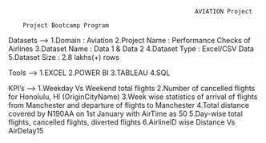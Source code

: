                                                         AVIATION Project
       
        Project Bootcamp Program

Datasets -->
1.Domain		    : Aviation
2.Project Name	: Performance Checks of Airlines
3.Dataset Name	: Data 1 & Data 2
4.Dataset Type	: Excel/CSV Data
5.Dataset Size	: 2.8 lakhs(+) rows


Tools -->
1.EXCEL
2.POWER BI
3.TABLEAU
4.SQL


KPI’s  -->
1.Weekday Vs Weekend total flights
2.Number of cancelled flights for Honolulu, HI (OriginCityName) 
3.Week wise statistics of arrival of flights from Manchester and departure of flights to Manchester
4.Total distance covered by N190AA on 1st January with AirTime as 50
5.Day-wise total flights, cancelled flights, diverted flights
6.AirlineID wise Distance Vs AirDelay15
